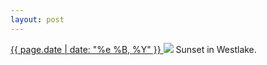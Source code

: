 ```yaml
---
layout: post
---
```


<p>
  <a href="/373">
    <time>{{ page.date | date: "%e %B, %Y" }}</time>
  </a>
  <a href="/373"><img src="{{ site.assets_url }}/373.jpg"/></a>
  <span>Sunset in Westlake.</span>
</p>
